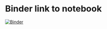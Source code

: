 # Binder link to notebook
[![Binder](https://mybinder.org/badge_logo.svg)](https://mybinder.org/v2/gh/bonarl/Mission-to-Mars/HEAD?filepath=mission_simulations.ipynb)
